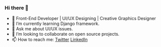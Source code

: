 ### Hi there 👋
- 🔭 Front-End Developer | UI/UX Designing | Creative Graphics Designer
- 🌱 I’m currently learning Django framework.
- 💬 Ask me about UI/UX issues.
- 👯 I’m looking to collaborate on open source projects.
- 📫 How to reach me:  [Twitter](https://twitter.com/Jobsonvarghese1)   [LinkedIn](https://www.linkedin.com/in/jobson-varghese-a54856168/)
<!--
**jobsonpvarghese/jobsonpvarghese** is a ✨ _special_ ✨ repository because its `README.md` (this file) appears on your GitHub profile.

Here are some ideas to get you started:

- 🔭 I’m currently working on ...
- 🌱 I’m currently learning ...
- 👯 I’m looking to collaborate on ...
- 🤔 I’m looking for help with ...
- 💬 Ask me about ...
- 📫 How to reach me: ...
- 😄 Pronouns: ...
- ⚡ Fun fact: ...
-->
